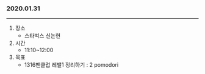 ### 2020.01.31
---

1. 장소
    - 스타벅스 신논현
2. 시간
    - 11:10~12:00
3. 목표
    - 1316팬클럽 레밸1 정리하기 : 2 pomodori
